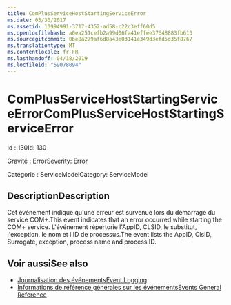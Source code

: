```yaml
---
title: ComPlusServiceHostStartingServiceError
ms.date: 03/30/2017
ms.assetid: 10994991-3717-4352-ad58-c22c3eff60d5
ms.openlocfilehash: a0ea251cefb2a99d06fa41effee37648883fb613
ms.sourcegitcommit: 0be8a279af6d8a43e03141e349d3efd5d35f8767
ms.translationtype: MT
ms.contentlocale: fr-FR
ms.lasthandoff: 04/18/2019
ms.locfileid: "59078094"
---
```

# <a name="complusservicehoststartingserviceerror"></a><span data-ttu-id="7cca0-102">ComPlusServiceHostStartingServiceError</span><span class="sxs-lookup"><span data-stu-id="7cca0-102">ComPlusServiceHostStartingServiceError</span></span>
<span data-ttu-id="7cca0-103">Id : 130</span><span class="sxs-lookup"><span data-stu-id="7cca0-103">Id: 130</span></span>  
  
 <span data-ttu-id="7cca0-104">Gravité : Error</span><span class="sxs-lookup"><span data-stu-id="7cca0-104">Severity: Error</span></span>  
  
 <span data-ttu-id="7cca0-105">Catégorie : ServiceModel</span><span class="sxs-lookup"><span data-stu-id="7cca0-105">Category: ServiceModel</span></span>  
  
## <a name="description"></a><span data-ttu-id="7cca0-106">Description</span><span class="sxs-lookup"><span data-stu-id="7cca0-106">Description</span></span>  
 <span data-ttu-id="7cca0-107">Cet événement indique qu'une erreur est survenue lors du démarrage du service COM+.</span><span class="sxs-lookup"><span data-stu-id="7cca0-107">This event indicates that an error occurred while starting the COM+ service.</span></span> <span data-ttu-id="7cca0-108">L'événement répertorie l'AppID, CLSID, le substitut, l'exception, le nom et l'ID de processus.</span><span class="sxs-lookup"><span data-stu-id="7cca0-108">The event lists the AppID, ClsID, Surrogate, exception, process name and process ID.</span></span>  
  
## <a name="see-also"></a><span data-ttu-id="7cca0-109">Voir aussi</span><span class="sxs-lookup"><span data-stu-id="7cca0-109">See also</span></span>

- [<span data-ttu-id="7cca0-110">Journalisation des événements</span><span class="sxs-lookup"><span data-stu-id="7cca0-110">Event Logging</span></span>](../../../../../docs/framework/wcf/diagnostics/event-logging/index.md)
- [<span data-ttu-id="7cca0-111">Informations de référence générales sur les événements</span><span class="sxs-lookup"><span data-stu-id="7cca0-111">Events General Reference</span></span>](../../../../../docs/framework/wcf/diagnostics/event-logging/events-general-reference.md)
